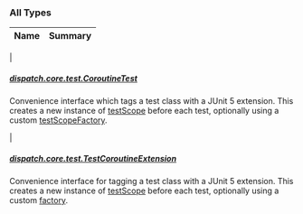

### All Types

| Name | Summary |
|---|---|
|

##### [dispatch.core.test.CoroutineTest](../dispatch.core.test/-coroutine-test/index.md)

Convenience interface which tags a test class with a JUnit 5 extension.  This creates a new instance
of [testScope](../dispatch.core.test/-coroutine-test/test-scope.md) before each test, optionally using a custom [testScopeFactory](../dispatch.core.test/-coroutine-test/test-scope-factory.md).


|

##### [dispatch.core.test.TestCoroutineExtension](../dispatch.core.test/-test-coroutine-extension/index.md)

Convenience interface for tagging a test class with a JUnit 5 extension.  This creates a new instance
of [testScope](../dispatch.core.test/-test-coroutine-extension/test-scope.md) before each test, optionally using a custom [factory](#).


